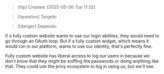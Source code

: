 
>[!tip] Created: [2025-05-06 Tue 11:32]

>[!question] Targets: 

>[!danger] Depends: 

If a fully custom website wants to use our login abilities, they would need to go through an OAuth loop. But if a fully custom widget, which means it would run in our platform, wants to use our identity, that's perfectly fine. 

Fully custom website has liberal access to log our users in because we don't know that they might be sniffing the passwords or doing anything like that. They could use the privy ecosystem to log in using us, but we'll see. 